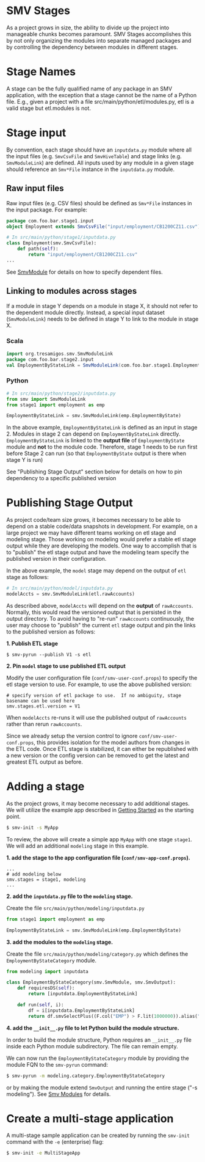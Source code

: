 # SMV Stages

As a project grows in size, the ability to divide up the project into manageable chunks becomes paramount.
SMV Stages accomplishes this by not only organizing the modules into separate managed packages and by controlling the dependency between modules in different stages.

# Stage Names

A stage can be the fully qualified name of any package in an SMV application, with the exception that a stage cannot be the name of a Python file. E.g., given a project with a file src/main/python/etl/modules.py, etl is a valid stage but etl.modules is not.

# Stage input
By convention, each stage should have an `inputdata.py` module where all the input files (e.g. `SmvCsvFile` and `SmvHiveTable`) and stage links (e.g. `SmvModuleLink`) are defined.  All inputs used by any module in a given stage should reference an `Smv*File` instance in the `inputdata.py` module.

## Raw input files
Raw input files (e.g. CSV files) should be defined as `Smv*File` instances in the input package.  For example:
```Scala
package com.foo.bar.stage1.input
object Employment extends SmvCsvFile("input/employment/CB1200CZ11.csv")
```
```python
# In src/main/python/stage1/inputdata.py
class Employment(smv.SmvCsvFile):
    def path(self):
        return "input/employment/CB1200CZ11.csv"
...
```
See [SmvModule](smv_module.md) for details on how to specify dependent files.

## Linking to modules across stages

If a module in stage Y depends on a module in stage X, it should not refer to the dependent module directly.
Instead, a special input dataset (`SmvModuleLink`) needs to be defined in stage Y to link to the module in stage X.

### Scala
```scala
import org.tresamigos.smv.SmvModuleLink
package com.foo.bar.stage2.input
val EmploymentByStateLink = SmvModuleLink(com.foo.bar.stage1.EmploymentByState)
```
### Python
```python
# In src/main/python/stage2/inputdata.py
from smv import SmvModuleLink
from stage1 import employment as emp

EmploymentByStateLink = smv.SmvModuleLink(emp.EmploymentByState)
```

In the above example, `EmploymentByStateLink` is defined as an input in stage 2. Modules in stage 2 can depend on `EmploymentByStateLink` directly. `EmploymentByStateLink` is linked to the **output file** of `EmploymentByState` module and **not** to the module code. Therefore, stage 1 needs to be run first before Stage 2 can run (so that `EmploymentByState` output is there when stage Y is run)

See "Publishing Stage Output" section below for details on how to pin dependency to a specific published version

# Publishing Stage Output

As project code/team size grows, it becomes necessary to be able to depend on a stable code/data snapshots in development.
For example, on a large project we may have different teams working on etl stage and modeling stage.
Those working on modeling would prefer a stable etl stage output while they are developing the models.
One way to accomplish that is to "publish" the etl stage output and have the modeling team specify the published version in their configuration.

In the above example, the `model` stage may depend on the output of `etl` stage as follows:

```python
# In src/main/python/model/inputdata.py
modelAccts = smv.SmvModuleLink(etl.rawAccounts)
```

As described above, `modelAccts` will depend on the **output** of `rawAccounts`.  Normally, this would read the versioned output that is persisted in the output directory.
To avoid having to "re-run" `rawAccounts` continuously, the user may choose to "publish" the current `etl` stage output and pin the links to the published version as follows:

**1. Publish ETL stage**

```shell
$ smv-pyrun --publish V1 -s etl
```

**2. Pin `model` stage to use published ETL output**

Modify the user configuration file (`conf/smv-user-conf.props`) to specify the etl stage version to use.  For example, to use the above published version:
```
# specify version of etl package to use.  If no ambiguity, stage basename can be used here
smv.stages.etl.version = V1
```

When `modelAccts` re-runs it will use the published output of `rawAccounts` rather than rerun `rawAccounts`.

Since we already setup the version control to ignore `conf/smv-user-conf.props`,
this provides isolation for the model authors from changes in the ETL code.  Once ETL stage is stabilized, it can either be republished with a new version or the config version can be removed to get the latest and greatest ETL output as before.

# Adding a stage
As the project grows, it may become necessary to add additional stages.
We will utilize the example app described in [Getting Started](getting_started.md) as the starting point.

```bash
$ smv-init -s MyApp
```

To review, the above will create a simple app `MyApp` with one stage `stage1`. We will add an additional `modeling` stage in this example.

**1. add the stage to the app configuration file (`conf/smv-app-conf.props`).**

```
...
# add modeling below
smv.stages = stage1, modeling
...
```

**2. add the `inputdata.py` file to the `modeling` stage.**

Create the file `src/main/python/modeling/inputdata.py`

```python
from stage1 import employment as emp

EmploymentByStateLink = smv.SmvModuleLink(emp.EmploymentByState)

```

**3. add the modules to the `modeling` stage.**

Create the file `src/main/python/modeling/category.py` which defines the `EmploymentByStateCategory` module.

```python
from modeling import inputdata

class EmploymentByStateCategory(smv.SmvModule, smv.SmvOutput):
    def requiresDS(self):
        return [inputdata.EmploymentByStateLink]

    def run(self, i):
        df = i[inputdata.EmploymentByStateLink]
        return df.smvSelectPlus((F.col("EMP") > F.lit(1000000)).alias("cat_high_emp"))
```

**4. add the `__init__.py` file to let Python build the module structure.**

In order to build the module structure, Python requires an `__init__.py` file inside each Python module subdirectory.  The file can remain empty.

We can now run the `EmploymentByStateCategory` module by providing the module FQN to the `smv-pyrun` command:

```bash
$ smv-pyrun -m modeling.category.EmploymentByStateCategory
```
or by making the module extend `SmvOutput` and running the entire stage ("-s modeling").
See [Smv Modules](smv_module.md) for details.

# Create a multi-stage application
A multi-stage sample application can be created by running the `smv-init` command with the `-e` (enterprise) flag:

```bash
$ smv-init -e MultiStageApp
```
